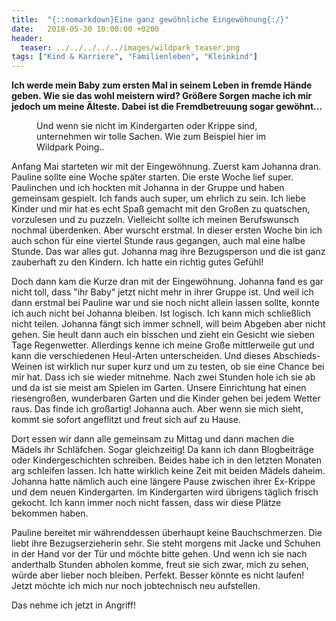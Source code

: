 ```yaml
---
title:  "{::nomarkdown}Eine ganz gewöhnliche Eingewöhnung{:/}"
date:   2018-05-30 10:00:00 +0200
header:
  teaser: ../../../../../images/wildpark_teaser.png
tags: ["Kind & Karriere", "Familienleben", "Kleinkind"]
---
```


**Ich werde mein Baby zum ersten Mal in seinem Leben in fremde Hände geben. Wie sie das wohl meistern wird? Größere Sorgen mache ich mir jedoch um meine Älteste. Dabei ist die Fremdbetreuung sogar gewöhnt…**

<figure>
  <img src="../../../../../images/wildpark.png" alt="">
  <figcaption>Und wenn sie nicht im Kindergarten oder Krippe sind, unternehmen wir tolle Sachen. Wie zum Beispiel hier im Wildpark Poing..</figcaption>
</figure>

Anfang Mai starteten wir mit der Eingewöhnung. Zuerst kam Johanna dran. Pauline sollte eine Woche später starten. Die erste Woche lief super. Paulinchen und ich hockten mit Johanna in der Gruppe und haben gemeinsam gespielt. Ich fands auch super, um ehrlich zu sein. Ich liebe Kinder und mir hat es echt Spaß gemacht mit den Großen zu quatschen, vorzulesen und zu puzzeln. Vielleicht sollte ich meinen Berufswunsch nochmal überdenken. Aber wurscht erstmal. In dieser ersten Woche bin ich auch schon für eine viertel Stunde raus gegangen, auch mal eine halbe Stunde. Das war alles gut. Johanna mag ihre Bezugsperson und die ist ganz zauberhaft zu den Kindern. Ich hatte ein richtig gutes Gefühl!

Doch dann kam die Kurze dran mit der Eingewöhnung. Johanna fand es gar nicht toll, dass "ihr Baby“ jetzt nicht mehr in ihrer Gruppe ist. Und weil ich dann erstmal bei Pauline war und sie noch nicht allein lassen sollte, konnte ich auch nicht bei Johanna bleiben. Ist logisch. Ich kann mich schließlich nicht teilen. Johanna fängt sich immer schnell, will beim Abgeben aber nicht gehen. Sie heult dann auch ein bisschen und zieht ein Gesicht wie sieben Tage Regenwetter. Allerdings kenne ich meine Große mittlerweile gut und kann die verschiedenen Heul-Arten unterscheiden. Und dieses Abschieds-Weinen ist wirklich nur super kurz und um zu testen, ob sie eine Chance bei mir hat. Dass ich sie wieder mitnehme. Nach zwei Stunden hole ich sie ab und da ist sie meist am Spielen im Garten. Unsere Einrichtung hat einen riesengroßen, wunderbaren Garten und die Kinder gehen bei jedem Wetter raus. Das finde ich großartig! Johanna auch. Aber wenn sie mich sieht, kommt sie sofort angeflitzt und freut sich auf zu Hause. 

Dort essen wir dann alle gemeinsam zu Mittag und dann machen die Mädels ihr Schläfchen. Sogar gleichzeitig! Da kann ich dann Blogbeiträge oder Kindergeschichten schreiben. Beides habe ich in den letzten Monaten arg schleifen lassen. Ich hatte wirklich keine Zeit mit beiden Mädels daheim. Johanna hatte nämlich auch eine längere Pause zwischen ihrer Ex-Krippe und dem neuen Kindergarten. Im Kindergarten wird übrigens täglich frisch gekocht. Ich kann immer noch nicht fassen, dass wir diese Plätze bekommen haben. 

Pauline bereitet mir währenddessen überhaupt keine Bauchschmerzen. Die liebt ihre Bezugserzieherin sehr. Sie steht morgens mit Jacke und Schuhen in der Hand vor der Tür und möchte bitte gehen. Und wenn ich sie nach anderthalb Stunden abholen komme, freut sie sich zwar, mich zu sehen, würde aber lieber noch bleiben. Perfekt. Besser könnte es nicht laufen! Jetzt möchte ich mich nur noch jobtechnisch neu aufstellen.

Das nehme ich jetzt in Angriff!


































